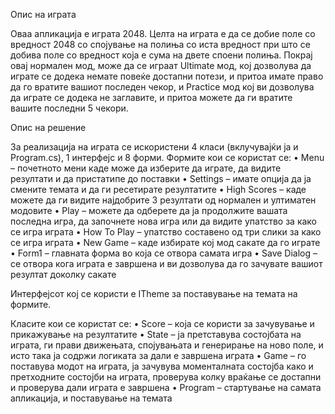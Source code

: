Опис на играта

Оваа апликација е играта 2048. Целта на играта е да се добие поле со вредност 2048 со спојување на полиња со иста вредност при што се добива поле со вредност која е сума на двете споени полиња. Покрај овај нормален мод, може да се играат Ultimate мод, кој дозволува да играте се додека немате повеќе достапни потези, и притоа имате право да го вратите вашиот последен чекор, и Practice мод кој ви дозволува да играте се додека не заглавите, и притоа можете да ги вратите вашите последни 5 чекори.

Опис на решение

За реализација на играта се искористени 4 класи (вклучувајќи ја и Program.cs), 1 интерфејс и 8 форми. Формите кои се користат се:
  •	Menu – почетното мени каде може да изберите да играте, да видите резултати и да пристатипе до поставки
  •	Settings – имате опција да ја смените темата и да ги ресетирате резултатите
  •	High Scores – каде можете да ги видите најдобрите 3 резултати од нормален и ултиматен модовите
  •	Play – можете да одберете да ја продолжите вашата последна игра, да започнете нова игра или да видите упатство за како се игра играта
  •	How To Play – упатство составено од три слики за како се игра играта
  •	New Game – каде избирате кој мод сакате да го играте
  •	Form1 – главната форма во која се отвора самата игра
  •	Save Dialog – се отвора кога играта е завршена и ви дозволува да го зачувате вашиот резултат доколку сакате

Интерфејсот кој се користи е ITheme за поставување на темата на формите.

Класите кои се користат се:
  •	Score – која се користи за зачувување и прикажување на резултатите
  •	State – ја претставува состојбата на играта, ги прави движењата, спојувањата и генерирање на ново поле, и исто така ја содржи логиката    за дали е завршена играта
  •	Game – го поставува модот на играта, ја зачувува моменталната состојба како и претходните состојби на играта, проверува колку враќање    се достапни и проверува дали играта е завршена
  •	Program – стартување на самата апликација, и поставување на темата
